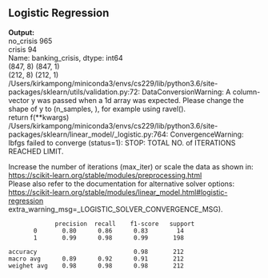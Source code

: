 ## Logistic Regression
**Output:**   
no_crisis    965  
crisis        94  
Name: banking_crisis, dtype: int64  
(847, 8) (847, 1)   
(212, 8) (212, 1)  
/Users/kirkampong/miniconda3/envs/cs229/lib/python3.6/site-packages/sklearn/utils/validation.py:72: DataConversionWarning: A column-vector y was passed when a 1d array was expected. Please change the shape of y to (n_samples, ), for example using ravel().    
  return f(**kwargs)   
/Users/kirkampong/miniconda3/envs/cs229/lib/python3.6/site-packages/sklearn/linear_model/_logistic.py:764: ConvergenceWarning: lbfgs failed to converge (status=1):
STOP: TOTAL NO. of ITERATIONS REACHED LIMIT.     
    
Increase the number of iterations (max_iter) or scale the data as shown in:   
    https://scikit-learn.org/stable/modules/preprocessing.html   
Please also refer to the documentation for alternative solver options:    
    https://scikit-learn.org/stable/modules/linear_model.html#logistic-regression    
  extra_warning_msg=_LOGISTIC_SOLVER_CONVERGENCE_MSG).      
      
                 precision  recall    f1-score   support   
           0       0.80      0.86      0.83        14   
           1       0.99      0.98      0.99       198    

    accuracy                           0.98       212
    macro avg      0.89      0.92      0.91       212 
    weighet avg    0.98      0.98      0.98       212   

